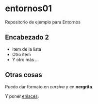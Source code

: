 # entornos01
Repositorio de ejemplo para Entornos

## Encabezado 2

- Item de la lista
- Otro item
- Y otro más ...

 ## Otras cosas
 
 Puedo dar formato en *cursiva* y en **nergrita**. 
 
 Y poner [enlaces](http://gregoriofer.com).
